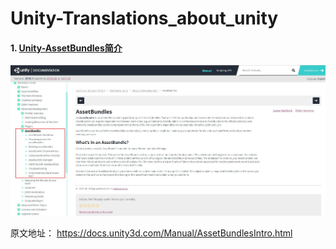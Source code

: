 # **Unity-Translations_about_unity**

#### 1. [Unity-AssetBundles简介](Articles/Unity-AssetBundles.md)

![20180704185737](Images/20180704185737.jpg)

原文地址： https://docs.unity3d.com/Manual/AssetBundlesIntro.html









